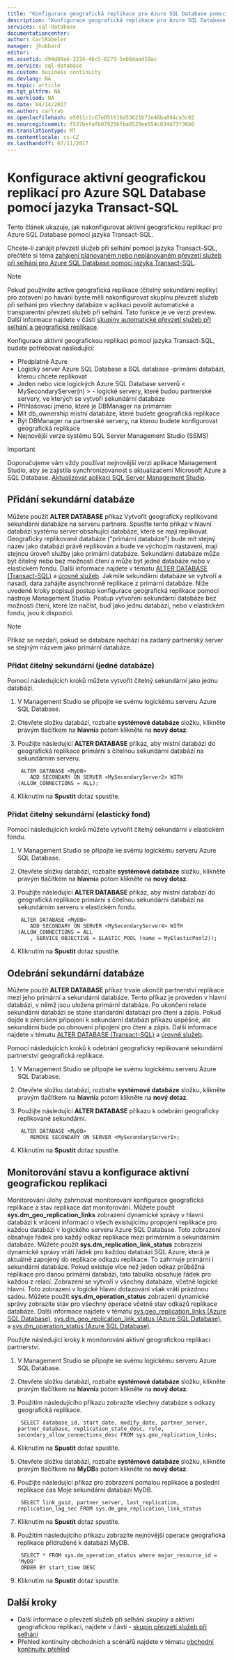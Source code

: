```yaml
---
title: "Konfigurace geografická replikace pro Azure SQL Database pomocí jazyka Transact-SQL | Microsoft Docs"
description: "Konfigurace geografická replikace pro Azure SQL Database pomocí jazyka Transact-SQL"
services: sql-database
documentationcenter: 
author: CarlRabeler
manager: jhubbard
editor: 
ms.assetid: d94d89a6-3234-46c5-8279-5eb8daad10ac
ms.service: sql-database
ms.custom: business continuity
ms.devlang: NA
ms.topic: article
ms.tgt_pltfrm: NA
ms.workload: NA
ms.date: 04/14/2017
ms.author: carlrab
ms.openlocfilehash: e5011c1c67e051616d53621b72e46ba894ca3c02
ms.sourcegitcommit: f537befafb079256fba0529ee554c034d73f36b0
ms.translationtype: MT
ms.contentlocale: cs-CZ
ms.lasthandoff: 07/11/2017
---
```

# <a name="configure-active-geo-replication-for-azure-sql-database-with-transact-sql"></a>Konfigurace aktivní geografickou replikací pro Azure SQL Database pomocí jazyka Transact-SQL

Tento článek ukazuje, jak nakonfigurovat aktivní geografickou replikací pro Azure SQL Database pomocí jazyka Transact-SQL.

Chcete-li zahájit převzetí služeb při selhání pomocí jazyka Transact-SQL, přečtěte si téma [zahájení plánovaném nebo neplánovaném převzetí služeb při selhání pro Azure SQL Database pomocí jazyka Transact-SQL](sql-database-geo-replication-failover-transact-sql.md).

> [!NOTE]
> Pokud používáte active geografická replikace (čitelný sekundární repliky) pro zotavení po havárii byste měli nakonfigurovat skupinu převzetí služeb při selhání pro všechny databáze v aplikaci povolit automatické a transparentní převzetí služeb při selhání. Tato funkce je ve verzi preview. Další informace najdete v části [skupiny automatické převzetí služeb při selhání a geografická replikace](sql-database-geo-replication-overview.md).
> 
> 

Konfigurace aktivní geografickou replikaci pomocí jazyka Transact-SQL, budete potřebovat následující:

* Předplatné Azure
* Logický server Azure SQL Database <MyLocalServer> a SQL database <MyDB> -primární databázi, kterou chcete replikovat
* Jeden nebo více logických Azure SQL Database serverů < MySecondaryServer(n) > - logické servery, které budou partnerské servery, ve kterých se vytvoří sekundární databáze
* Přihlašovací jméno, které je DBManager na primárním
* Mít db_ownership místní databáze, které budete geografická replikace
* Být DBManager na partnerské servery, na kterou budete konfigurovat geografická replikace
* Nejnovější verze systému SQL Server Management Studio (SSMS)

> [!IMPORTANT]
> Doporučujeme vám vždy používat nejnovější verzi aplikace Management Studio, aby se zajistila synchronizovanost s aktualizacemi Microsoft Azure a SQL Database. [Aktualizovat aplikaci SQL Server Management Studio](https://msdn.microsoft.com/library/mt238290.aspx).
> 
> 

## <a name="add-secondary-database"></a>Přidání sekundární databáze
Můžete použít **ALTER DATABASE** příkaz Vytvořit geograficky replikované sekundární databáze na serveru partnera. Spusťte tento příkaz v hlavní databázi systému server obsahující databáze, které se mají replikovat. Geograficky replikované databáze ("primární databáze") bude mít stejný název jako databázi právě replikován a bude ve výchozím nastavení, mají stejnou úroveň služby jako primární databáze. Sekundární databáze může být čitelný nebo bez možnosti čtení a může být jedné databáze nebo v elastickém fondu. Další informace najdete v tématu [ALTER DATABASE (Transact-SQL)](https://msdn.microsoft.com/library/mt574871.aspx) a [úrovně služeb](sql-database-service-tiers.md).
Jakmile sekundární databáze se vytvoří a nasadí, data zahájíte asynchronně replikace z primární databáze. Níže uvedené kroky popisují postup konfigurace geografická replikace pomocí nástroje Management Studio. Postup vytvoření sekundární databáze bez možnosti čtení, které lze načíst, buď jako jednu databázi, nebo v elastickém fondu, jsou k dispozici.

> [!NOTE]
> Příkaz se nezdaří, pokud se databáze nachází na zadaný partnerský server se stejným názvem jako primární databáze.
> 

### <a name="add-readable-secondary-single-database"></a>Přidat čitelný sekundární (jedné databáze)
Pomocí následujících kroků můžete vytvořit čitelný sekundární jako jednu databázi.

1. V Management Studio se připojte ke svému logickému serveru Azure SQL Database.
2. Otevřete složku databází, rozbalte **systémové databáze** složku, klikněte pravým tlačítkem na **hlavní**a potom klikněte na **nový dotaz**.
3. Použijte následující **ALTER DATABASE** příkaz, aby místní databázi do geografická replikace primární s čitelnou sekundární databází na sekundárním serveru.
   
        ALTER DATABASE <MyDB>
           ADD SECONDARY ON SERVER <MySecondaryServer2> WITH (ALLOW_CONNECTIONS = ALL);
4. Kliknutím na **Spustit** dotaz spustíte.

### <a name="add-readable-secondary-elastic-pool"></a>Přidat čitelný sekundární (elastický fond)
Pomocí následujících kroků můžete vytvořit čitelný sekundární v elastickém fondu.

1. V Management Studio se připojte ke svému logickému serveru Azure SQL Database.
2. Otevřete složku databází, rozbalte **systémové databáze** složku, klikněte pravým tlačítkem na **hlavní**a potom klikněte na **nový dotaz**.
3. Použijte následující **ALTER DATABASE** příkaz, aby místní databázi do geografická replikace primární s čitelnou sekundární databází na sekundárním serveru v elastickém fondu.
   
        ALTER DATABASE <MyDB>
           ADD SECONDARY ON SERVER <MySecondaryServer4> WITH (ALLOW_CONNECTIONS = ALL
           , SERVICE_OBJECTIVE = ELASTIC_POOL (name = MyElasticPool2));
4. Kliknutím na **Spustit** dotaz spustíte.

## <a name="remove-secondary-database"></a>Odebrání sekundární databáze
Můžete použít **ALTER DATABASE** příkaz trvale ukončit partnerství replikace mezi jeho primární a sekundární databáze. Tento příkaz je proveden v hlavní databázi, v němž jsou uložena primární databáze. Po ukončení relace sekundární databázi se stane standardní databázi pro čtení a zápis. Pokud dojde k přerušení připojení k sekundární databázi příkazu úspěšné, ale sekundární bude po obnovení připojení pro čtení a zápis. Další informace najdete v tématu [ALTER DATABASE (Transact-SQL)](https://msdn.microsoft.com/library/mt574871.aspx) a [úrovně služeb](sql-database-service-tiers.md).

Pomocí následujících kroků k odebrání geograficky replikované sekundární partnerství geografická replikace.

1. V Management Studio se připojte ke svému logickému serveru Azure SQL Database.
2. Otevřete složku databází, rozbalte **systémové databáze** složku, klikněte pravým tlačítkem na **hlavní**a potom klikněte na **nový dotaz**.
3. Použijte následující **ALTER DATABASE** příkazu k odebrání geograficky replikované sekundární.
   
        ALTER DATABASE <MyDB>
           REMOVE SECONDARY ON SERVER <MySecondaryServer1>;
4. Kliknutím na **Spustit** dotaz spustíte.

## <a name="monitor-active-geo-replication-configuration-and-health"></a>Monitorování stavu a konfigurace aktivní geografickou replikaci

Monitorování úlohy zahrnovat monitorování konfigurace geografická replikace a stav replikace dat monitorování.  Můžete použít **sys.dm_geo_replication_links** zobrazení dynamické správy v hlavní databázi k vrácení informací o všech existujícímu propojení replikace pro každou databázi v logického serveru Azure SQL Database. Toto zobrazení obsahuje řádek pro každý odkaz replikace mezi primárním a sekundárním databáze. Můžete použít **sys.dm_replication_link_status** zobrazení dynamické správy vrátí řádek pro každou databázi SQL Azure, která je aktuálně zapojený do replikace odkazu replikace. To zahrnuje primární i sekundární databáze. Pokud existuje více než jeden odkaz průběžná replikace pro danou primární databázi, tato tabulka obsahuje řádek pro každou z relací. Zobrazení se vytvoří v všechny databáze, včetně logické hlavní. Toto zobrazení v logické hlavní dotazování však vrátí prázdnou sadou. Můžete použít **sys.dm_operation_status** zobrazení dynamické správy zobrazíte stav pro všechny operace včetně stav odkazů replikace databáze. Další informace najdete v tématu [sys.geo_replication_links (Azure SQL Database)](https://msdn.microsoft.com/library/mt575501.aspx), [sys.dm_geo_replication_link_status (Azure SQL Database)](https://msdn.microsoft.com/library/mt575504.aspx), a [sys.dm_operation_status (Azure SQL Database)](https://msdn.microsoft.com/library/dn270022.aspx).

Použijte následující kroky k monitorování aktivní geografickou replikací partnerství.

1. V Management Studio se připojte ke svému logickému serveru Azure SQL Database.
2. Otevřete složku databází, rozbalte **systémové databáze** složku, klikněte pravým tlačítkem na **hlavní**a potom klikněte na **nový dotaz**.
3. Použitím následujícího příkazu zobrazíte všechny databáze s odkazy geografická replikace.
   
        SELECT database_id, start_date, modify_date, partner_server, partner_database, replication_state_desc, role, secondary_allow_connections_desc FROM sys.geo_replication_links;
4. Kliknutím na **Spustit** dotaz spustíte.
5. Otevřete složku databází, rozbalte **systémové databáze** složku, klikněte pravým tlačítkem na **MyDB**a potom klikněte na **nový dotaz**.
6. Použijte následující příkaz pro zobrazení pomalou replikace a poslední replikace čas Moje sekundární databází MyDB.
   
        SELECT link_guid, partner_server, last_replication, replication_lag_sec FROM sys.dm_geo_replication_link_status
7. Kliknutím na **Spustit** dotaz spustíte.
8. Použitím následujícího příkazu zobrazíte nejnovější operace geografická replikace přidružené k databázi MyDB.
   
        SELECT * FROM sys.dm_operation_status where major_resource_id = 'MyDB'
        ORDER BY start_time DESC
9. Kliknutím na **Spustit** dotaz spustíte.

## <a name="next-steps"></a>Další kroky
* Další informace o převzetí služeb při selhání skupiny a aktivní geografickou replikaci, najdete v části - [skupin převzetí služeb při selhání](sql-database-geo-replication-overview.md)
* Přehled kontinuity obchodních a scénářů najdete v tématu [obchodní kontinuity přehled](sql-database-business-continuity.md)

